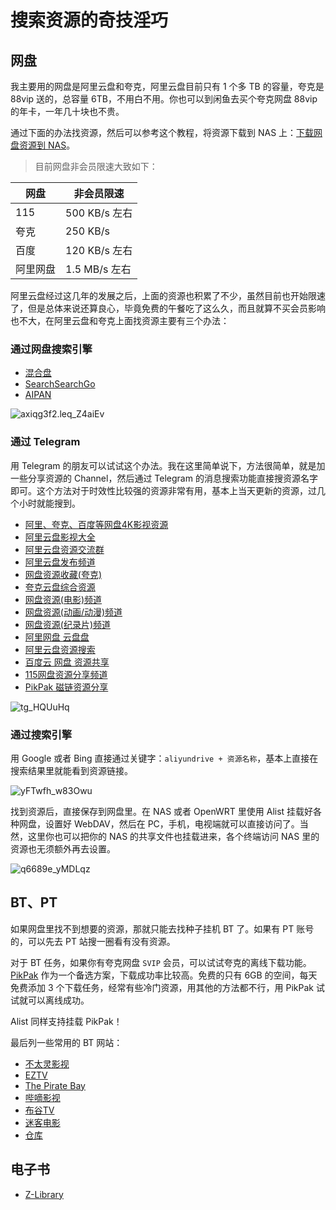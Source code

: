 # 搜索资源的奇技淫巧

## 网盘

我主要用的网盘是阿里云盘和夸克，阿里云盘目前只有 1 个多 TB 的容量，夸克是 88vip 送的，总容量 6TB，不用白不用。你也可以到闲鱼去买个夸克网盘 88vip 的年卡，一年几十块也不贵。

通过下面的办法找资源，然后可以参考这个教程，将资源下载到 NAS 上：[下载网盘资源到 NAS](/fnos/aria2.md)。

> 目前网盘非会员限速大致如下：

| 网盘   | 非会员限速       |
| ---- | ----------- |
| 115  | 500 KB/s 左右 |
| 夸克   |   250 KB/s   |
| 百度   | 120 KB/s 左右 |
| 阿里网盘 | 1.5 MB/s 左右 | 

阿里云盘经过这几年的发展之后，上面的资源也积累了不少，虽然目前也开始限速了，但是总体来说还算良心，毕竟免费的午餐吃了这么久，而且就算不买会员影响也不大，在阿里云盘和夸克上面找资源主要有三个办法：

### 通过网盘搜索引擎

-  [混合盘](https://hunhepan.com/search?q=&type=&time=&exact=false&page=1&uid=0)
-  [SearchSearchGo](https://ssgo.app/)
- [AIPAN](https://www.aipan.me/)

![axiqg3f2.leq_Z4aiEv](https://img.slarker.me/wiki/axiqg3f2.leq_Z4aiEv.png)

### 通过 Telegram

用 Telegram 的朋友可以试试这个办法。我在这里简单说下，方法很简单，就是加一些分享资源的 Channel，然后通过 Telegram 的消息搜索功能直接搜资源名字即可。这个方法对于时效性比较强的资源非常有用，基本上当天更新的资源，过几个小时就能搜到。

- [阿里、夸克、百度等网盘4K影视资源](https://t.me/Aliyun_4K_Movies)
- [阿里云盘影视大全](https://t.me/aliyunys)
- [阿里云盘资源交流群](https://t.me/aliyundriveShare)
- [阿里云盘发布频道](https://t.me/shareAliyun)
- [网盘资源收藏(夸克)](https://t.me/yunpanshare)
- [夸克云盘综合资源](https://t.me/Quark_Movies)
- [网盘资源(电影)频道](https://t.me/alyp_4K_Movies)
- [网盘资源(动画/动漫)频道](https://t.me/alyp_Animation)
- [网盘资源(纪录片)频道](https://t.me/alyp_JLP)
- [阿里网盘 云盘盘](https://t.me/yunpanpan)
- [阿里云盘资源搜索](https://t.me/aliyunshares)
- [百度云 网盘 资源共享](https://t.me/chxyy2019)
- [115网盘资源分享频道](https://t.me/hao115)
- [PikPak 磁链资源分享](https://t.me/PikPak_Share_Channel)

![tg_HQUuHq](https://img.slarker.me/wiki/tg_HQUuHq.jpg)

### 通过搜索引擎

用 Google 或者 Bing 直接通过关键字：`aliyundrive + 资源名称`，基本上直接在搜索结果里就能看到资源链接。

![yFTwfh_w83Owu](https://img.slarker.me/wiki/yFTwfh_w83Owu.png)

找到资源后，直接保存到网盘里。在 NAS 或者 OpenWRT 里使用 Alist 挂载好各种网盘，设置好 WebDAV，然后在 PC，手机，电视端就可以直接访问了。当然，这里你也可以把你的 NAS 的共享文件也挂载进来，各个终端访问 NAS 里的资源也无须额外再去设置。

![q6689e_yMDLqz](https://img.slarker.me/wiki/q6689e_yMDLqz.png)


## BT、PT

如果网盘里找不到想要的资源，那就只能去找种子挂机 BT 了。如果有 PT 账号的，可以先去 PT 站搜一圈看有没有资源。

对于 BT 任务，如果你有夸克网盘 `SVIP` 会员，可以试试夸克的离线下载功能。[PikPak](https://mypikpak.com)  作为一个备选方案，下载成功率比较高。免费的只有 6GB 的空间，每天免费添加 3 个下载任务，经常有些冷门资源，用其他的方法都不行，用 PikPak 试试就可以离线成功。

Alist 同样支持挂载 PikPak！

最后列一些常用的 BT 网站：

- [不太灵影视](https://www.6bt0.com/)
- [EZTV](https://eztvx.to/home)
- [The Pirate Bay](https://thepiratebay.org/)
- [哔嘀影视](https://www.bidiys.cc/)
- [布谷TV](https://www.bugutv.org/)
- [迷客电影](https://www.mini4k.com/)
- [仓库](https://www.cangkus.com/)

## 电子书

- [Z-Library](https://lib.opendelta.org/)